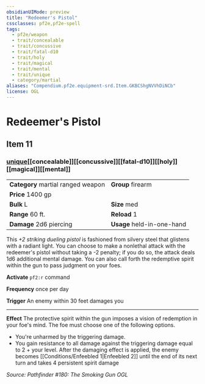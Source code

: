 ```yaml
---
obsidianUIMode: preview
title: "Redeemer's Pistol"
cssclasses: pf2e,pf2e-spell
tags:
  - pf2e/weapon
  - trait/concealable
  - trait/concussive
  - trait/fatal-d10
  - trait/holy
  - trait/magical
  - trait/mental
  - trait/unique
  - category/martial
aliases: "Compendium.pf2e.equipment-srd.Item.GKBCShgNVVhDiNCb"
license: OGL
---
```

# Redeemer's Pistol
## Item 11
### [unique](unique "Unique Rarity Trait")[[concealable]][[concussive]][[fatal-d10]][[holy]][[magical]][[mental]]

|  |  |
| -- | -- |
| **Category** martial ranged weapon | **Group** firearm |
| **Price** 1400 gp |  |
| **Bulk** L | **Size** med |
|**Range** 60 ft.| **Reload** 1|
| **Damage** 2d6 piercing  | **Usage** held-in-one-hand |



This _+2 striking dueling pistol_ is fashioned from silvery steel that glistens with a radiant light. You can choose to make a nonlethal attack with the redeemer's pistol without taking a -2 penalty; if you do so, the attack deals 1d6 additional mental damage. You can also call forth the redemptive spirit within the gun to pass judgment on your foes.

**Activate** `pf2:r` command

**Frequency** once per day

**Trigger** An enemy within 30 feet damages you

* * *

**Effect** The protective spirit within the gun imposes a vision of redemption in your foe's mind. The foe must choose one of the following options.

*   You're unharmed by the triggering damage.
*   You gain resistance to all damage against the triggering damage equal to 2 + your level. After the damaging effect is applied, the enemy becomes [[Conditions/Enfeebled 1|Enfeebled 2]] until the end of its next turn and takes 4 persistent spirit damage

*Source: Pathfinder #180: The Smoking Gun*
*OGL*